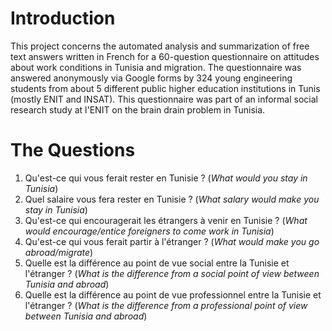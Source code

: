 # Introduction

This project concerns the automated analysis and summarization of free text answers written in French for a 60-question questionnaire on attitudes about work conditions in Tunisia and migration. The questionnaire was answered anonymously via Google forms by 324 young engineering students from about 5 different public higher education institutions in Tunis (mostly ENIT and INSAT).  This questionnaire was part of an informal social research study at l'ENIT on the brain drain problem in Tunisia.

# The Questions
1. Qu'est-ce qui vous ferait rester en Tunisie ?  (*What would you stay in Tunisia*)
2. Quel salaire vous fera rester en Tunisie ?  (*What salary would make you stay in Tunisia*)
3. Qu'est-ce qui encouragerait les étrangers à venir en Tunisie ?   (*What would encourage/entice foreigners to come work in Tunisia*)
4. Qu'est-ce qui vous ferait partir à l'étranger ?  (*What would make you go abroad/migrate*)
5. Quelle est la différence au point de vue social entre la Tunisie et l'étranger ?  (*What is the difference from a social point of view between Tunisia and abroad*)
6. Quelle est la différence au point de vue professionnel entre la Tunisie et l'étranger ?  (*What is the difference from a professional point of view between Tunisia and abroad*)
